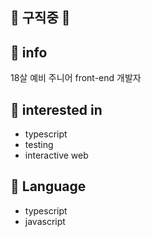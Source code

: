 ## 🎉 구직중 🎉

## 📱 info

18살 예비 주니어 front-end 개발자

## 🎁 interested in

* typescript 
* testing
* interactive web

## 📖 Language

* typescript
* javascript


